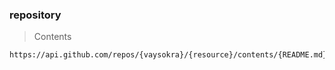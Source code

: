 ### repository
> Contents
```
https://api.github.com/repos/{vaysokra}/{resource}/contents/{README.md}
